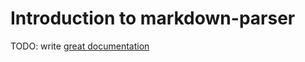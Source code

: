 # Introduction to markdown-parser

TODO: write [great documentation](http://jacobian.org/writing/what-to-write/)
